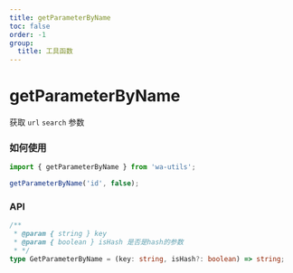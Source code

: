 ```yaml
---
title: getParameterByName
toc: false
order: -1
group:
  title: 工具函数
---
```


# getParameterByName

获取 `url` `search` 参数

### 如何使用

```typescript
import { getParameterByName } from 'wa-utils';

getParameterByName('id', false);
```

### API

```typescript
/**
 * @param { string } key
 * @param { boolean } isHash 是否是hash的参数
 * */
type GetParameterByName = (key: string, isHash?: boolean) => string;
```
